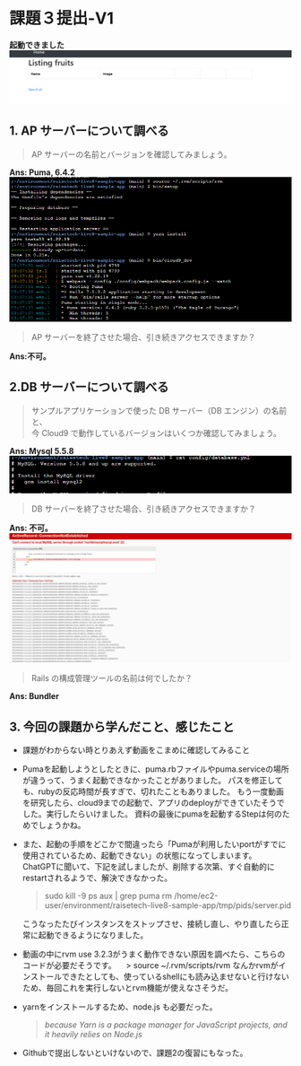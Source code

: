 # 課題３提出-V1

**起動できました**
![deploy success](deploy.png)

## 1. AP サーバーについて調べる

> AP サーバーの名前とバージョンを確認してみましょう。

**Ans: Puma, 6.4.2**
![puma version](deploy-2.png)


> AP サーバーを終了させた場合、引き続きアクセスできますか？

**Ans:不可。**

## 2.DB サーバーについて調べる

> サンプルアプリケーションで使った DB サーバー（DB エンジン）の名前と、<br/> 今 Cloud9 で動作しているバージョンはいくつか確認してみましょう。

**Ans: Mysql 5.5.8**
![db version](database.png)
>  DB サーバーを終了させた場合、引き続きアクセスできますか？

**Ans: 不可。**
![db out](database-3.png)

> Rails の構成管理ツールの名前は何でしたか？

**Ans: Bundler**

## 3. 今回の課題から学んだこと、感じたこと

* 課題がわからない時とりあえず動画をこまめに確認してみること
* Pumaを起動しようとしたときに、puma.rbファイルやpuma.serviceの場所が違うって、うまく起動できなかったことがありました。
  パスを修正しても、rubyの反応時間が長すぎで、切れたこともありました。
もう一度動画を研究したら、cloud9までの起動で、アプリのdeployができていたそうでした。実行したらいけました。 資料の最後にpumaを起動するStepは何のためでしょうかね。
* また、起動の手順をどこかで間違ったら「Pumaが利用したいportがすでに使用されているため、起動できない」の状態になってしまいます。 ChatGPTに聞いて、下記を試しましたが、削除する次第、すぐ自動的にrestartされるようで、解決できなかった。
  > sudo kill -9
  > ps aux | grep puma
  > rm /home/ec2-user/environment/raisetech-live8-sample-app/tmp/pids/server.pid

  こうなったたびインスタンスをストップさせ、接続し直し、やり直したら正常に起動できるようになりました。


* 動画の中にrvm use 3.2.3がうまく動作できない原因を調べたら、こちらのコードが必要だそうです。
　> source ~/.rvm/scripts/rvm
  なんかrvmがインストールできたとしても、使っているshellにも読み込ませないと行けないため、毎回これを実行しないとrvm機能が使えなさそうだ。

* yarnをインストールするため、node.js も必要だった。
  > *because Yarn is a package manager for JavaScript projects, and it heavily relies on Node.js*

*  Githubで提出しないといけないので、課題2の復習にもなった。
